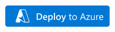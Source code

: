 [![Deploy To Azure](https://raw.githubusercontent.com/Azure/azure-quickstart-templates/master/1-CONTRIBUTION-GUIDE/images/deploytoazure.svg?sanitize=true)](https://portal.azure.com/#create/Microsoft.Template/uri/https%3A%2F%2Fraw.githubusercontent.com%2FAzure%2FAzure-Center-for-SAP-solutions%2Fmain%2FScheduledStartandStopforSAPSystems%2Fazuredeploy.json/createUIDefinitionUri/https%3A%2F%2Fraw.githubusercontent.com%2FAzure%2FAzure-Center-for-SAP-solutions%2Fmain%2FScheduledStartandStopforSAPSystems%2FcreateUiDefinition.json)
